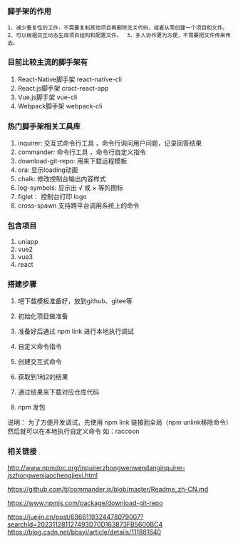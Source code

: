 

### 脚手架的作用 

`1、减少重复性的工作，不需要复制其他项目再删除无关代码，或者从零创建一个项目和文件。 `
`2、可以根据交互动态生成项目结构和配置文件。 `
`3、多人协作更为方便，不需要把文件传来传去。`


### 目前比较主流的脚手架有

1. React-Native脚手架 react-native-cli 
2. React.js脚手架 cract-react-app 
3. Vue.js脚手架 vue-cli 
4. Webpack脚手架 webpack-cli 


### 热门脚手架相关工具库 

1. inquirer:    交互式命令行工具 ，命令行询问用户问题，记录回答结果
2. commander:     命令行工具 ，命令行自定义指令
3. download-git-repo:   用来下载远程模板 
4. ora:     显示loading动画 
5. chalk:   修改控制台输出内容样式 
6. log-symbols:     显示出 √ 或 × 等的图标 
7. figlet：     控制台打印 logo
8. cross-spawn	支持跨平台调用系统上的命令


### 包含项目

1. uniapp 
2. vue2
3. vue3
4. react

### 搭建步骤

1. 吧下载模板准备好，放到github、gitee等
2. 初始化项目做准备
3. 准备好后通过 npm link 进行本地执行调试

4. 自定义命令指令
5. 创建交互式命令
6. 获取到1和2的结果
7. 通过结果来下载对应仓库代码

8. npm 发包

说明：
为了方便开发调试，先使用 npm link 链接到全局（npm unlink移除命令） 
然后就可以在本地执行自定义命令 如：raccoon


### 相关链接

<!-- inquirer 中文文档 -->
http://www.npmdoc.org/inquirerzhongwenwendanginquirer-jszhongwenjiaochengjiexi.html

<!-- commander 中文文档 -->
https://github.com/tj/commander.js/blob/master/Readme_zh-CN.md

<!-- download-git-repo -->
https://www.npmjs.com/package/download-git-repo

<!-- 相关参考文档 -->
https://juejin.cn/post/6966119324478079007?searchId=202311281127493D70D163873FB5600BC4
https://blog.csdn.net/bbsyi/article/details/111881640